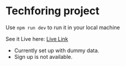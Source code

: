 # Techforing project

Use `npm run dev` to run it in your local machine

See it Live here: [Live Link](https://fahimesti-techforing-project.netlify.app/login)

- Currently set up with dummy data.
- Sign up is not available.